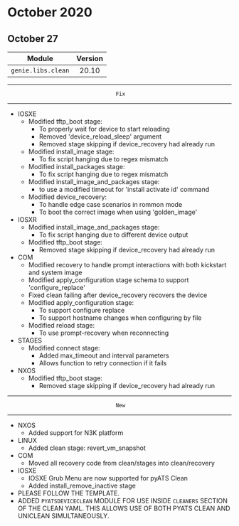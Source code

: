 October 2020
============

October 27
----------

| Module                  | Version       |
| ------------------------|:-------------:|
| ``genie.libs.clean``    |  20.10        |

--------------------------------------------------------------------------------
                                      Fix                                       
--------------------------------------------------------------------------------
* IOSXE
    * Modified tftp_boot stage:
        * To properly wait for device to start reloading
        * Removed 'device_reload_sleep' argument
        * Removed stage skipping if device_recovery had already run
    * Modified install_image stage:
        * To fix script hanging due to regex mismatch
    * Modified install_packages stage:
        * To fix script hanging due to regex mismatch
    * Modified install_image_and_packages stage:
        * to use a modified timeout for 'install activate id' command
    * Modified device_recovery:
        * To handle edge case scenarios in rommon mode
        * To boot the correct image when using 'golden_image'
* IOSXR
    * Modified install_image_and_packages stage:
        * To fix script hanging due to different device output
    * Modified tftp_boot stage:
        * Removed stage skipping if device_recovery had already run
* COM
    * Modified recovery to handle prompt interactions with both kickstart and system image
    * Modified apply_configuration stage schema to support 'configure_replace'
    * Fixed clean failing after device_recovery recovers the device
    * Modified apply_configuration stage:
        * To support configure replace
        * To support hostname changes when configuring by file
    * Modified reload stage:
        * To use prompt-recovery when reconnecting
* STAGES
    * Modified connect stage:
        * Added max_timeout and interval parameters
        * Allows function to retry connection if it fails
* NXOS
    * Modified tftp_boot stage:
        * Removed stage skipping if device_recovery had already run


--------------------------------------------------------------------------------
                                      New                                       
--------------------------------------------------------------------------------
* NXOS
    * Added support for N3K platform
* LINUX 
    * Added clean stage: revert_vm_snapshot
* COM
    * Moved all recovery code from clean/stages into clean/recovery
* IOSXE
    * IOSXE Grub Menu are now supported for pyATS Clean
    * Added install_remove_inactive stage
* PLEASE FOLLOW THE TEMPLATE.
* ADDED `PYATSDEVICECLEAN` MODULE FOR USE INSIDE `CLEANERS` SECTION OF THE CLEAN YAML. THIS ALLOWS USE OF BOTH PYATS CLEAN AND UNICLEAN SIMULTANEOUSLY.



